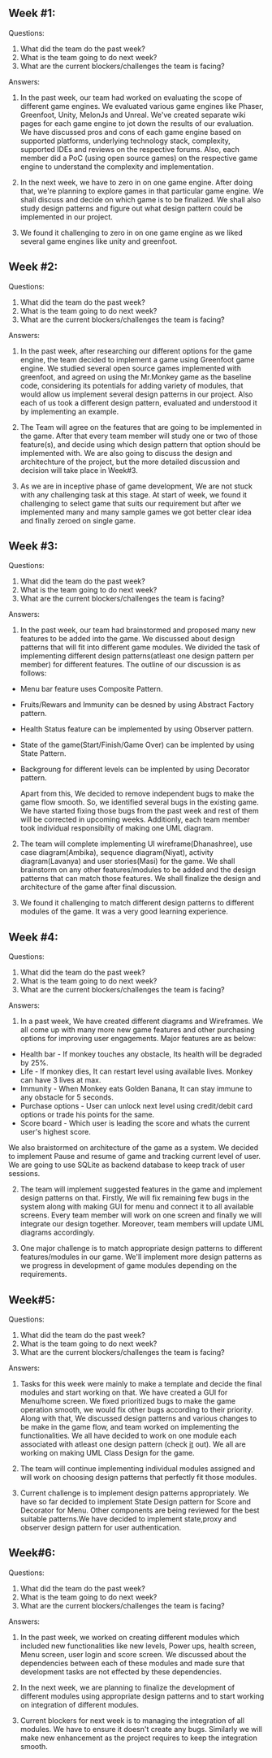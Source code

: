 ## Week #1:

Questions:
1.  What did the team do the past week?
2.  What is the team going to do next week?
3.  What are the current blockers/challenges the team is facing?
 
Answers:

1. In the past week, our team had worked on evaluating the scope of different game engines. We evaluated various game engines like Phaser, Greenfoot, Unity, MelonJs and Unreal. We've created separate wiki pages for each game engine to jot down the results of our evaluation. We have discussed pros and cons of each game engine based on supported platforms, underlying technology stack, complexity, supported IDEs and reviews on the respective forums. Also, each member did a PoC (using open source games) on the respective game engine to understand the complexity and implementation.

2. In the next week, we have to zero in on one game engine. After doing that, we're planning to explore games in that particular game engine. We shall discuss and decide on which game is to be finalized. We shall also study design patterns and figure out what design pattern could be implemented in our project.

3. We found it challenging to zero in on one game engine as we liked several game engines like unity and greenfoot.

## Week #2:

Questions:
1.  What did the team do the past week?
2.  What is the team going to do next week?
3.  What are the current blockers/challenges the team is facing?

Answers:

1. In the past week, after researching our different options for the game engine, the team decided to implement a game using Greenfoot game engine. We studied several open source games implemented with greenfoot, and agreed on using the Mr.Monkey game as the baseline code, considering its potentials for adding variety of modules, that would allow us implement several design patterns in our project. Also each of us took a different design pattern, evaluated and understood it by implementing an example. 

2. The Team will agree on the features that are going to be implemented in the game. After that every team member will study one or two of those feature(s), and decide using which design pattern that option should be implemented with. We are also going to discuss the design and architechture of the project, but the more detailed discussion and decision will take place in Week#3.

3. As we are in inceptive phase of game development, We are not stuck with any challenging task at this stage. At start of week, we found it challenging to select game that suits our requirement but after we implemented many and many sample games we got better clear idea and finally zeroed on single game.

## Week #3:

Questions:
1.  What did the team do the past week?
2.  What is the team going to do next week?
3.  What are the current blockers/challenges the team is facing?

Answers:

1. In the past week, our team had brainstormed and proposed many new features to be added into the game. We discussed about design patterns that will fit into different game modules. We divided the task of implementing different design patterns(atleast one design pattern per member) for different features. The outline of our discussion is as follows:
* Menu bar feature uses Composite Pattern.
* Fruits/Rewars and Immunity can be desned by using Abstract Factory pattern.
* Health Status feature can be implemented by using Observer pattern.
* State of the game(Start/Finish/Game Over) can be implented by using State Pattern.
* Backgroung for different levels can be implented by using Decorator pattern.
 
  Apart from this, We decided to remove independent bugs to make the game flow smooth. So, we identified several bugs in the existing game. We have started fixing those bugs from the past week and rest of them will be corrected in upcoming weeks. 
  Additionly, each team member took individual responsibilty of making one UML diagram. 

2. The team will complete implementing UI wireframe(Dhanashree), use case diagram(Ambika), sequence diagram(Niyat), activity diagram(Lavanya) and user stories(Masi) for the game. We shall brainstorm on any other features/modules to be added and the design patterns that can match those features. We shall finalize the design and architecture of the game after final discussion.

3. We found it challenging to match different design patterns to different modules of the game. It was a very good learning experience.

## Week #4:

Questions: 
1.  What did the team do the past week?
2.  What is the team going to do next week?
3.  What are the current blockers/challenges the team is facing?

Answers:

1. In a past week, We have created different diagrams and Wireframes. We all come up with many more new game features and other purchasing options for improving user engagements.  Major features are as below:
* Health bar - If monkey touches any obstacle, Its health will be degraded by 25%.
* Life - If monkey dies, It can restart level using available lives. Monkey can have 3 lives at max.
* Immunity - When Monkey eats Golden Banana, It can stay immune to any obstacle for 5 seconds.
* Purchase options - User can unlock next level using credit/debit card options or trade his points for the same.
* Score board - Which user is leading the score and whats the current user's highest score.

We also braistormed on architecture of the game as a system. We decided to implement Pause and resume of game and tracking current level of user. We are going to use SQLite as backend database to keep track of user sessions.

2. The team will implement suggested features in the game and implement design patterns on that. Firstly, We will fix remaining few bugs in the system along with making GUI for menu and connect it to all available screens. Every team member will work on one screen and finally we will integrate our design together. Moreover, team members will update UML diagrams accordingly. 

3. One major challenge is to match appropriate design patterns to different features/modules in our game. We'll implement more design patterns as we progress in development of game modules depending on the requirements.

## Week#5:

Questions: 
1.  What did the team do the past week?
2.  What is the team going to do next week?
3.  What are the current blockers/challenges the team is facing?

Answers:

1. Tasks for this week were mainly to make a template and decide the final modules and start working on that. We have created a GUI for Menu/home screen. We fixed prioritized bugs to make the game operation smooth, we would fix other bugs according to their priority. Along with that, We discussed design patterns and various changes to be make in the game flow, and team worked on implementing the functionalities. We all have decided to work on one module each associated with atleast one design pattern (check [it](https://github.com/nguyensjsu/cmpe202-intelligame/blob/master/Documentation/AssignDesignPatternsToFeatures.md) out). We all are working on making UML Class Design for the game.

2. The team will continue implementing individual modules assigned and will work on choosing design patterns that perfectly fit those modules.

3. Current challenge is to implement design patterns appropriately. We have so far decided to implement State Design pattern for Score and Decorator for Menu. Other components are being reviewed for the best suitable patterns.We have decided to implement state,proxy and observer design pattern for user authentication.

## Week#6:

Questions: 
1.  What did the team do the past week?
2.  What is the team going to do next week?
3.  What are the current blockers/challenges the team is facing?

Answers:

1. In the past week, we worked on creating different modules which included new functionalities like new levels, Power ups, health screen, Menu screen, user login and score screen. We discussed about the dependencies between each of these modules and made sure that development tasks are not effected by these dependencies.

2. In the next week, we are planning to finalize the development of different modules using appropriate design patterns and to start working on integration of different modules.

3. Current blockers for next week is to managing the integration of all modules. We have to ensure it doesn't create any bugs. Similarly we will make new enhancement as the project requires to keep the integration smooth.
